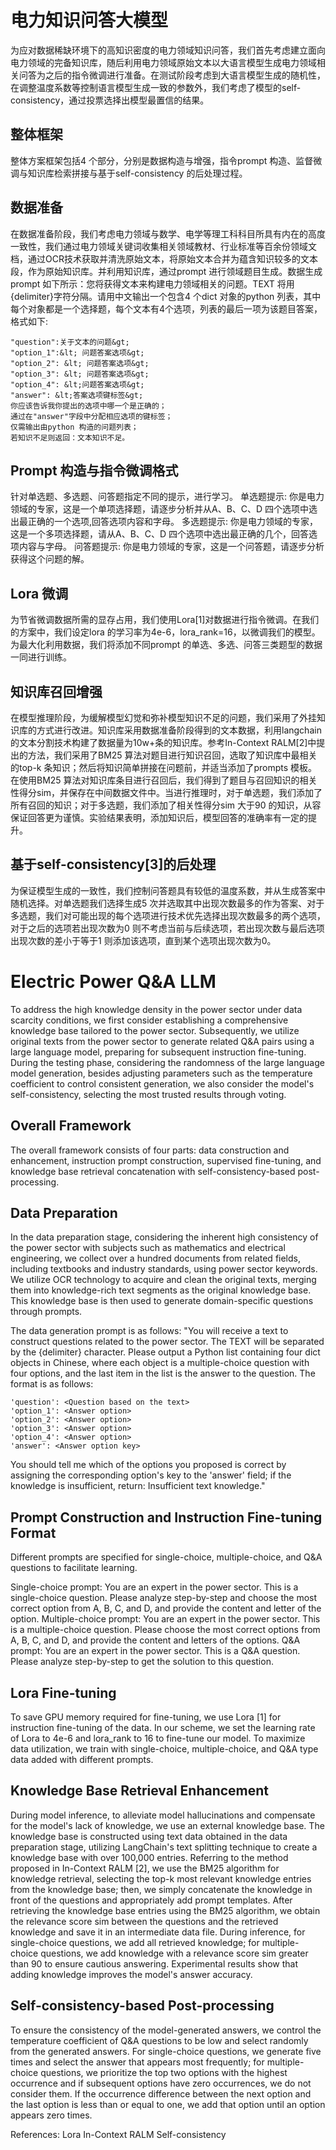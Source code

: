 # 电力知识问答大模型
为应对数据稀缺环境下的高知识密度的电力领域知识问答，我们首先考虑建立面向电力领域的完备知识库，随后利用电力领域原始文本以大语言模型生成电力领域相关问答为之后的指令微调进行准备。在测试阶段考虑到大语言模型生成的随机性，在调整温度系数等控制语言模型生成一致的参数外，我们考虑了模型的self-consistency，通过投票选择出模型最置信的结果。
## 整体框架
整体方案框架包括4 个部分，分别是数据构造与增强，指令prompt 构造、监督微调与知识库检索拼接与基于self-consistency 的后处理过程。
## 数据准备
在数据准备阶段，我们考虑电力领域与数学、电学等理工科科目所具有内在的高度一致性，我们通过电力领域关键词收集相关领域教材、行业标准等百余份领域文档，通过OCR技术获取并清洗原始文本，将原始文本合并为蕴含知识较多的文本段，作为原始知识库。并利用知识库，通过prompt 进行领域题目生成。数据生成prompt 如下所示：您将获得文本来构建电力领域相关的问题。TEXT 将用{delimiter}字符分隔。请用中文输出一个包含4 个dict 对象的python 列表，其中每个对象都是一个选择题，每个文本有4个选项，列表的最后一项为该题目答案，格式如下:
```
"question":关于文本的问题&gt;
"option_1":&lt; 问题答案选项&gt;
"option_2": &lt; 问题答案选项&gt;
"option_3": &lt; 问题答案选项&gt;
"option_4": &lt;问题答案选项&gt;
"answer": &lt;答案选项键标签&gt;
你应该告诉我你提出的选项中哪一个是正确的；
通过在"answer"字段中分配相应选项的键标签；
仅需输出由python 构造的问题列表；
若知识不足则返回：文本知识不足。
```
## Prompt 构造与指令微调格式
针对单选题、多选题、问答题指定不同的提示，进行学习。
单选题提示: 你是电力领域的专家，这是一个单项选择题，请逐步分析并从A、B、C、D 四个选项中选出最正确的一个选项,回答选项内容和字母。
多选题提示: 你是电力领域的专家，这是一个多项选择题，请从A、B、C、D 四个选项中选出最正确的几个，回答选项内容与字母。
问答题提示: 你是电力领域的专家，这是一个问答题，请逐步分析获得这个问题的解。
## Lora 微调
为节省微调数据所需的显存占用，我们使用Lora[1]对数据进行指令微调。在我们的方案中，我们设定lora 的学习率为4e-6，lora_rank=16，以微调我们的模型。为最大化利用数据，我们将添加不同prompt 的单选、多选、问答三类题型的数据一同进行训练。
## 知识库召回增强
在模型推理阶段，为缓解模型幻觉和弥补模型知识不足的问题，我们采用了外挂知识库的方式进行改进。知识库采用数据准备阶段得到的文本数据，利用langchain 的文本分割技术构建了数据量为10w+条的知识库。参考In-Context RALM[2]中提出的方法，我们采用了BM25 算法对题目进行知识召回，选取了知识库中最相关的top-k 条知识；然后将知识简单拼接在问题前，并适当添加了prompts 模板。在使用BM25 算法对知识库条目进行召回后，我们得到了题目与召回知识的相关性得分sim，并保存在中间数据文件中。当进行推理时，对于单选题，我们添加了所有召回的知识；对于多选题，我们添加了相关性得分sim 大于90 的知识，从容保证回答更为谨慎。实验结果表明，添加知识后，模型回答的准确率有一定的提升。
## 基于self-consistency[3]的后处理
为保证模型生成的一致性，我们控制问答题具有较低的温度系数，并从生成答案中随机选择。对单选题我们选择生成5 次并选取其中出现次数最多的作为答案、对于多选题，我们对可能出现的每个选项进行技术优先选择出现次数最多的两个选项，对于之后的选项若出现次数为0 则不考虑当前与后续选项，若出现次数与最后选项出现次数的差小于等于1 则添加该选项，直到某个选项出现次数为0。


# Electric Power Q&A LLM
To address the high knowledge density in the power sector under data scarcity conditions, we first consider establishing a comprehensive knowledge base tailored to the power sector. Subsequently, we utilize original texts from the power sector to generate related Q&A pairs using a large language model, preparing for subsequent instruction fine-tuning. During the testing phase, considering the randomness of the large language model generation, besides adjusting parameters such as the temperature coefficient to control consistent generation, we also consider the model's self-consistency, selecting the most trusted results through voting.

## Overall Framework
The overall framework consists of four parts: data construction and enhancement, instruction prompt construction, supervised fine-tuning, and knowledge base retrieval concatenation with self-consistency-based post-processing.

## Data Preparation
In the data preparation stage, considering the inherent high consistency of the power sector with subjects such as mathematics and electrical engineering, we collect over a hundred documents from related fields, including textbooks and industry standards, using power sector keywords. We utilize OCR technology to acquire and clean the original texts, merging them into knowledge-rich text segments as the original knowledge base. This knowledge base is then used to generate domain-specific questions through prompts.

The data generation prompt is as follows:
"You will receive a text to construct questions related to the power sector. The TEXT will be separated by the {delimiter} character. Please output a Python list containing four dict objects in Chinese, where each object is a multiple-choice question with four options, and the last item in the list is the answer to the question. The format is as follows:
``` 
'question': <Question based on the text>
'option_1': <Answer option>
'option_2': <Answer option>
'option_3': <Answer option>
'option_4': <Answer option>
'answer': <Answer option key>
```
You should tell me which of the options you proposed is correct by assigning the corresponding option's key to the 'answer' field; if the knowledge is insufficient, return: Insufficient text knowledge."
## Prompt Construction and Instruction Fine-tuning Format
Different prompts are specified for single-choice, multiple-choice, and Q&A questions to facilitate learning.

Single-choice prompt: You are an expert in the power sector. This is a single-choice question. Please analyze step-by-step and choose the most correct option from A, B, C, and D, and provide the content and letter of the option.
Multiple-choice prompt: You are an expert in the power sector. This is a multiple-choice question. Please choose the most correct options from A, B, C, and D, and provide the content and letters of the options.
Q&A prompt: You are an expert in the power sector. This is a Q&A question. Please analyze step-by-step to get the solution to this question.
## Lora Fine-tuning
To save GPU memory required for fine-tuning, we use Lora [1] for instruction fine-tuning of the data. In our scheme, we set the learning rate of Lora to 4e-6 and lora_rank to 16 to fine-tune our model. To maximize data utilization, we train with single-choice, multiple-choice, and Q&A type data added with different prompts.

## Knowledge Base Retrieval Enhancement
During model inference, to alleviate model hallucinations and compensate for the model's lack of knowledge, we use an external knowledge base. The knowledge base is constructed using text data obtained in the data preparation stage, utilizing LangChain's text splitting technique to create a knowledge base with over 100,000 entries. Referring to the method proposed in In-Context RALM [2], we use the BM25 algorithm for knowledge retrieval, selecting the top-k most relevant knowledge entries from the knowledge base; then, we simply concatenate the knowledge in front of the questions and appropriately add prompt templates. After retrieving the knowledge base entries using the BM25 algorithm, we obtain the relevance score sim between the questions and the retrieved knowledge and save it in an intermediate data file. During inference, for single-choice questions, we add all retrieved knowledge; for multiple-choice questions, we add knowledge with a relevance score sim greater than 90 to ensure cautious answering. Experimental results show that adding knowledge improves the model's answer accuracy.

## Self-consistency-based Post-processing
To ensure the consistency of the model-generated answers, we control the temperature coefficient of Q&A questions to be low and select randomly from the generated answers. For single-choice questions, we generate five times and select the answer that appears most frequently; for multiple-choice questions, we prioritize the top two options with the highest occurrence and if subsequent options have zero occurrences, we do not consider them. If the occurrence difference between the next option and the last option is less than or equal to one, we add that option until an option appears zero times.

References:
Lora
In-Context RALM
Self-consistency
